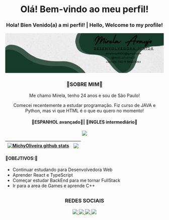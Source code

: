 <h1 align="center">Olá! Bem-vindo ao meu perfil! </h1>
<h3 align="center">Hola! Bien Venido(a) a mi perfil! | Hello, Welcome to my profile! </h3>
<p align="center">
  <img src="/img/mirela.jpeg" target="_blank">
</p>

<h3 align="center">🍁SOBRE MIM🍁</h3>
<p align="center">Me chamo Mirela, tenho 24 anos e sou de São Paulo!</p>
<p align="center">Comecei recentemente a estudar programação. Fiz curso de JAVA e Python, mas vi que HTML é o que eu quero no momento!</p>
<h4 align="center">🍁ESPANHOL avançado🍁| 🍁INGLES intermediário🍁</h4>
<p align="center">
  <a href="https://skillicons.dev">
    <img src="https://skillicons.dev/icons?i=java,python,html,css,javascript&theme=light">
  </a>
</p>



| <a href="https://github.com/MichyOliveira/github-readme-stats"><img align="center" height="220em" src="https://github-readme-stats.vercel.app/api?username=MichyOliveira&show_icons=true&include_all_commits=true&theme=onedark&hide_border=true" alt="MichyOliveira github stats" /></a> | <a href="https://github.com/MichyOliveira/github-readme-stats"><img align="center" height="220em" src="https://github-readme-stats.vercel.app/api/top-langs/?username=MichyOliveira&layout=compact&theme=onedark&hide_border=true" /></a> |
| ------------- | ------------- |

<h4>🍁OBEJTIVOS:🍁</h4>
<ul>
  <li>
    Continuar estudando para Desenvolvedora Web
  </li>
  <li>
    Aprender React e TypeScript
  </li>
  <li>
    Começar estudar BackEnd para me tornar FullStack
  </li>
  <li>
    Ir para a area de Games e aprende C++
  </li>
</ul>

<h2 align="center"></h2>
<p align="center">
   <h3 align="center">REDES SOCIAIS</h3>
</p>

<p align="center">
  <a href="https://www.instagram.com/miih_oliveira37/" target="_blank">
    <img src="https://skillicons.dev/icons?i=instagram&theme=light">
  </a>
  <a href="https://www.linkedin.com/in/mirela-oliveira-4062681a0/" target="_blank">
    <img src="https://skillicons.dev/icons?i=linkedin&theme=light">
  </a>
  <a href="https://x.com/miiholiveira37">
    <img src="https://skillicons.dev/icons?i=twitter&theme=light">
  </a>
  <a href="https://discord.gg/vTd3hhRZ2b">
    <img src="https://skillicons.dev/icons?i=discord&theme=light">
  </a>
</p> 
